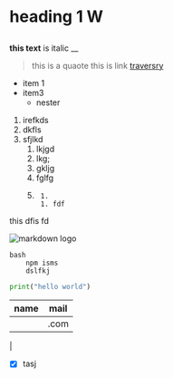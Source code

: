 # heading 1 W
## 

__this text__ is italic
__
>this is a quaote
this is link
[traversry](http:fjg.com "tramndfa")

* item 1
* item3
    * nester
1. irefkds
1. dkfls
1. sfjlkd
    1. lkjgd
    1. lkg;
    1. gkljg
    1. fglfg
    1. 
            1. 
            1. fdf
            
<p>this dfis fd</p>

![markdown logo](https://markdown-here.com/img/icon256.png)

```csharp-interactive
bash
    npm isms
    dslfkj
```
```python
print("hello world")

```

| name    | mail|
| ------- | -----|
||.com
|

* [x] tasj